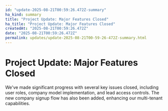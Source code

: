 ```yaml
---
id: "update-2025-08-21T00:59:26.472Z-summary"
ha_kind: summary
title: "Project Update: Major Features Closed"
ha_title: "Project Update: Major Features Closed"
createdAt: "2025-08-21T00:59:26.472Z"
date: "2025-08-21T00:59:26.472Z"
permalink: updates/update-2025-08-21T00-59-26-472Z-summary.html
---
```


<!--HA-START-->
# Project Update: Major Features Closed

We've made significant progress with several key issues closed, including user roles, company model implementation, and lead access controls. The new company signup flow has also been added, enhancing our multi-tenant capabilities.

<!--HA-END-->
